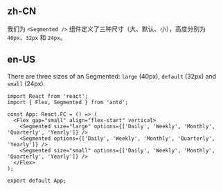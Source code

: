 ## zh-CN

我们为 `<Segmented />` 组件定义了三种尺寸（大、默认、小），高度分别为 `40px`、`32px` 和 `24px`。

## en-US

There are three sizes of an Segmented: `large` (40px), `default` (32px) and `small` (24px).
```tsx
import React from 'react';
import { Flex, Segmented } from 'antd';

const App: React.FC = () => (
  <Flex gap="small" align="flex-start" vertical>
    <Segmented size="large" options={['Daily', 'Weekly', 'Monthly', 'Quarterly', 'Yearly']} />
    <Segmented options={['Daily', 'Weekly', 'Monthly', 'Quarterly', 'Yearly']} />
    <Segmented size="small" options={['Daily', 'Weekly', 'Monthly', 'Quarterly', 'Yearly']} />
  </Flex>
);

export default App;
```
